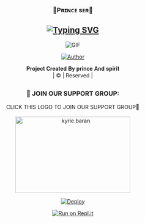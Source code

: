 <h3 align="center">💝Pʀɪɴᴄᴇ sᴇʀ💝</h3>

<div align="center">

## [![Typing SVG](https://readme-typing-svg.herokuapp.com?font=Rockstar-ExtraBold&color=F33A6A&lines=𝙒𝙀𝙇𝘾𝙊𝙈𝙀+𝙏𝙊+𝗣𝗥𝗜𝗡𝗖𝗘+𝗦𝗘𝗥+𝙒𝘼+𝘽𝙊𝙏+𝙍𝙀𝙋𝙊.;𝘾𝙍𝙀𝘼𝙏𝙀𝘿+𝘽𝙔+𝗣𝗥𝗜𝗡𝗖𝗘+𝘼𝙉𝘿+𝗦𝗣𝗜𝗥𝗜𝗧;𝙏𝙃𝙄𝙎+𝙄𝙎+𝘼+𝘽𝙂𝙈+𝙎𝙏𝙄𝘾𝙆𝙀𝙍+𝘽𝙊𝙏;𝙒𝙄𝙏𝙃+𝙈𝙊𝙍𝙀+𝙁𝙀𝘼𝙏𝙐𝙍𝙀𝙎;𝙏𝙃𝘼𝙉𝙆𝙎+𝙁𝙊𝙍+𝙑𝙄𝙎𝙄𝙏𝙄𝙉𝙂+𝙊𝙐𝙍+𝙂𝙄𝙏)](https://git.io/typing-svg)

 </a>
</p>
<div align="center">
  <p align="center">
<img src="https://i.imgur.com/pjKI7O7.jpeg?cid=790b7611a48d56eec88e20cfedb2c8be6e08c0fde3f8fe72&rid=giphy.gif&ct=g.gif" alt="GIF"
</p>
  <p align="center">
<a href="https://github.com/PRINCE"><img title="Author" src="https://img.shields.io/badge/Author-prince And spirit-cyberchekuthan/Amalser_v2?color=blue&style=for-the-badge&logo=whatsapp"></a>
</p>
</div>
<p align="center">
𝐏𝐫𝐨𝐣𝐞𝐜𝐭 𝐂𝐫𝐞𝐚𝐭𝐞𝐝 𝐁𝐲 𝐩𝐫𝐢𝐧𝐜𝐞 𝐀𝐧𝐝 𝐬𝐩𝐢𝐫𝐢𝐭
    <br>
       | © |
        Reserved |
    <br> 
</p>

##
  <h3 align="center">📢 JOIN OUR SUPPORT GROUP:</h3>
<p align="center">
CLICK THIS LOGO TO JOIN OUR SUPPORT GROUP💝
    <br>
<br>
  <a href="https://chat.whatsapp.com/FH8pCHTfpCMFkHbWVGVaLv" target="blank"><img align="center" src="https://i.imgur.com/URkrOnx.png" alt="kyrie.baran" height="200" width="300" /></a>
</p>

[![Deploy](https://www.herokucdn.com/deploy/button.svg)](https://heroku.com/deploy?template=https://github.com/Luciferking1/Miss.Helena)



  
[![Run on Repl.it](https://repl.it/badge/github/quiec/whatsAlfa)](https://replit.com/@KMSPlRlT/Prince-ser-QR?v=1)
  


